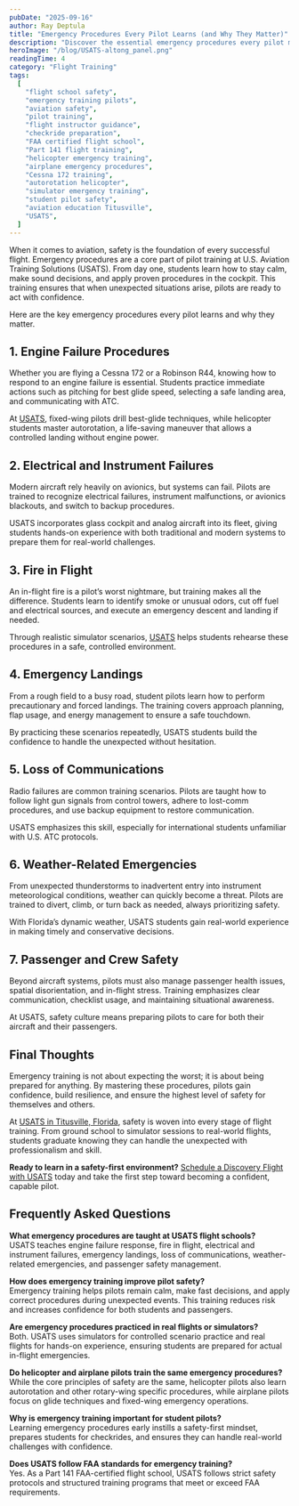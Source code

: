 ```yaml
---
pubDate: "2025-09-16"
author: Ray Deptula
title: "Emergency Procedures Every Pilot Learns (and Why They Matter)"
description: "Discover the essential emergency procedures every pilot must master during flight training. Learn how USATS in Titusville, Florida, prioritizes safety and prepares students to handle real-world challenges with confidence."
heroImage: "/blog/USATS-altong_panel.png"
readingTime: 4
category: "Flight Training"
tags:
  [
    "flight school safety",
    "emergency training pilots",
    "aviation safety",
    "pilot training",
    "flight instructor guidance",
    "checkride preparation",
    "FAA certified flight school",
    "Part 141 flight training",
    "helicopter emergency training",
    "airplane emergency procedures",
    "Cessna 172 training",
    "autorotation helicopter",
    "simulator emergency training",
    "student pilot safety",
    "aviation education Titusville",
    "USATS",
  ]
---
```


When it comes to aviation, safety is the foundation of every successful flight. Emergency procedures are a core part of pilot training at U.S. Aviation Training Solutions (USATS). From day one, students learn how to stay calm, make sound decisions, and apply proven procedures in the cockpit. This training ensures that when unexpected situations arise, pilots are ready to act with confidence.

Here are the key emergency procedures every pilot learns and why they matter.

## 1. Engine Failure Procedures

Whether you are flying a Cessna 172 or a Robinson R44, knowing how to respond to an engine failure is essential. Students practice immediate actions such as pitching for best glide speed, selecting a safe landing area, and communicating with ATC.

At [USATS](/airplane-training), fixed-wing pilots drill best-glide techniques, while helicopter students master autorotation, a life-saving maneuver that allows a controlled landing without engine power.

## 2. Electrical and Instrument Failures

Modern aircraft rely heavily on avionics, but systems can fail. Pilots are trained to recognize electrical failures, instrument malfunctions, or avionics blackouts, and switch to backup procedures.

USATS incorporates glass cockpit and analog aircraft into its fleet, giving students hands-on experience with both traditional and modern systems to prepare them for real-world challenges.

## 3. Fire in Flight

An in-flight fire is a pilot’s worst nightmare, but training makes all the difference. Students learn to identify smoke or unusual odors, cut off fuel and electrical sources, and execute an emergency descent and landing if needed.

Through realistic simulator scenarios, [USATS](/) helps students rehearse these procedures in a safe, controlled environment.

## 4. Emergency Landings

From a rough field to a busy road, student pilots learn how to perform precautionary and forced landings. The training covers approach planning, flap usage, and energy management to ensure a safe touchdown.

By practicing these scenarios repeatedly, USATS students build the confidence to handle the unexpected without hesitation.

## 5. Loss of Communications

Radio failures are common training scenarios. Pilots are taught how to follow light gun signals from control towers, adhere to lost-comm procedures, and use backup equipment to restore communication.

USATS emphasizes this skill, especially for international students unfamiliar with U.S. ATC protocols.

## 6. Weather-Related Emergencies

From unexpected thunderstorms to inadvertent entry into instrument meteorological conditions, weather can quickly become a threat. Pilots are trained to divert, climb, or turn back as needed, always prioritizing safety.

With Florida’s dynamic weather, USATS students gain real-world experience in making timely and conservative decisions.

## 7. Passenger and Crew Safety

Beyond aircraft systems, pilots must also manage passenger health issues, spatial disorientation, and in-flight stress. Training emphasizes clear communication, checklist usage, and maintaining situational awareness.

At USATS, safety culture means preparing pilots to care for both their aircraft and their passengers.

## Final Thoughts

Emergency training is not about expecting the worst; it is about being prepared for anything. By mastering these procedures, pilots gain confidence, build resilience, and ensure the highest level of safety for themselves and others.

At [USATS in Titusville, Florida](https://usats.training), safety is woven into every stage of flight training. From ground school to simulator sessions to real-world flights, students graduate knowing they can handle the unexpected with professionalism and skill.

**Ready to learn in a safety-first environment?** [Schedule a Discovery Flight with USATS](/contact-us) today and take the first step toward becoming a confident, capable pilot.

## Frequently Asked Questions

**What emergency procedures are taught at USATS flight schools?**  
USATS teaches engine failure response, fire in flight, electrical and instrument failures, emergency landings, loss of communications, weather-related emergencies, and passenger safety management.

**How does emergency training improve pilot safety?**  
Emergency training helps pilots remain calm, make fast decisions, and apply correct procedures during unexpected events. This training reduces risk and increases confidence for both students and passengers.

**Are emergency procedures practiced in real flights or simulators?**  
Both. USATS uses simulators for controlled scenario practice and real flights for hands-on experience, ensuring students are prepared for actual in-flight emergencies.

**Do helicopter and airplane pilots train the same emergency procedures?**  
While the core principles of safety are the same, helicopter pilots also learn autorotation and other rotary-wing specific procedures, while airplane pilots focus on glide techniques and fixed-wing emergency operations.

**Why is emergency training important for student pilots?**  
Learning emergency procedures early instills a safety-first mindset, prepares students for checkrides, and ensures they can handle real-world challenges with confidence.

**Does USATS follow FAA standards for emergency training?**  
Yes. As a Part 141 FAA-certified flight school, USATS follows strict safety protocols and structured training programs that meet or exceed FAA requirements.
